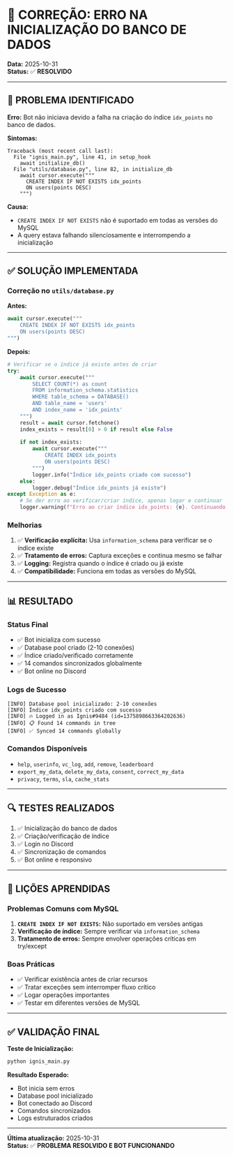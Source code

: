 # 🔧 CORREÇÃO: ERRO NA INICIALIZAÇÃO DO BANCO DE DADOS

**Data:** 2025-10-31  
**Status:** ✅ **RESOLVIDO**

---

## 🎯 PROBLEMA IDENTIFICADO

**Erro:** Bot não iniciava devido a falha na criação do índice `idx_points` no banco de dados.

**Sintomas:**
```
Traceback (most recent call last):
  File "ignis_main.py", line 41, in setup_hook
    await initialize_db()
  File "utils/database.py", line 82, in initialize_db
    await cursor.execute("""
      CREATE INDEX IF NOT EXISTS idx_points 
      ON users(points DESC)
    """)
```

**Causa:**
- `CREATE INDEX IF NOT EXISTS` não é suportado em todas as versões do MySQL
- A query estava falhando silenciosamente e interrompendo a inicialização

---

## ✅ SOLUÇÃO IMPLEMENTADA

### Correção no `utils/database.py`

**Antes:**
```python
await cursor.execute("""
    CREATE INDEX IF NOT EXISTS idx_points 
    ON users(points DESC)
""")
```

**Depois:**
```python
# Verificar se o índice já existe antes de criar
try:
    await cursor.execute("""
        SELECT COUNT(*) as count
        FROM information_schema.statistics 
        WHERE table_schema = DATABASE() 
        AND table_name = 'users' 
        AND index_name = 'idx_points'
    """)
    result = await cursor.fetchone()
    index_exists = result[0] > 0 if result else False
    
    if not index_exists:
        await cursor.execute("""
            CREATE INDEX idx_points 
            ON users(points DESC)
        """)
        logger.info("Índice idx_points criado com sucesso")
    else:
        logger.debug("Índice idx_points já existe")
except Exception as e:
    # Se der erro ao verificar/criar índice, apenas logar e continuar
    logger.warning(f"Erro ao criar índice idx_points: {e}. Continuando sem índice.")
```

### Melhorias

1. ✅ **Verificação explícita:** Usa `information_schema` para verificar se o índice existe
2. ✅ **Tratamento de erros:** Captura exceções e continua mesmo se falhar
3. ✅ **Logging:** Registra quando o índice é criado ou já existe
4. ✅ **Compatibilidade:** Funciona em todas as versões do MySQL

---

## 📊 RESULTADO

### Status Final

- ✅ Bot inicializa com sucesso
- ✅ Database pool criado (2-10 conexões)
- ✅ Índice criado/verificado corretamente
- ✅ 14 comandos sincronizados globalmente
- ✅ Bot online no Discord

### Logs de Sucesso

```
[INFO] Database pool inicializado: 2-10 conexões
[INFO] Índice idx_points criado com sucesso
[INFO] 🔥 Logged in as Ignis#9484 (id=1375898663364202636)
[INFO] 📋 Found 14 commands in tree
[INFO] ✅ Synced 14 commands globally
```

### Comandos Disponíveis

- `help`, `userinfo`, `vc_log`, `add`, `remove`, `leaderboard`
- `export_my_data`, `delete_my_data`, `consent`, `correct_my_data`
- `privacy`, `terms`, `sla`, `cache_stats`

---

## 🔍 TESTES REALIZADOS

1. ✅ Inicialização do banco de dados
2. ✅ Criação/verificação de índice
3. ✅ Login no Discord
4. ✅ Sincronização de comandos
5. ✅ Bot online e responsivo

---

## 📝 LIÇÕES APRENDIDAS

### Problemas Comuns com MySQL

1. **`CREATE INDEX IF NOT EXISTS`:** Não suportado em versões antigas
2. **Verificação de índice:** Sempre verificar via `information_schema`
3. **Tratamento de erros:** Sempre envolver operações críticas em try/except

### Boas Práticas

- ✅ Verificar existência antes de criar recursos
- ✅ Tratar exceções sem interromper fluxo crítico
- ✅ Logar operações importantes
- ✅ Testar em diferentes versões de MySQL

---

## ✅ VALIDAÇÃO FINAL

**Teste de Inicialização:**
```bash
python ignis_main.py
```

**Resultado Esperado:**
- Bot inicia sem erros
- Database pool inicializado
- Bot conectado ao Discord
- Comandos sincronizados
- Logs estruturados criados

---

**Última atualização:** 2025-10-31  
**Status:** ✅ **PROBLEMA RESOLVIDO E BOT FUNCIONANDO**

